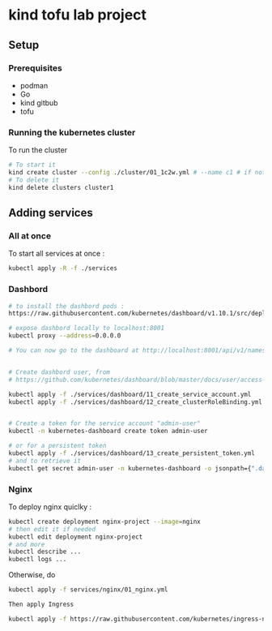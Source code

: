 # kind tofu lab project

## Setup

### Prerequisites 

- podman
- Go
- kind gitbub
- tofu

### Running the kubernetes cluster 

To run the cluster
```bash
# To start it
kind create cluster --config ./cluster/01_1c2w.yml # --name c1 # if not in config file
# To delete it
kind delete clusters cluster1
```
## Adding services

### All at once

To start all services at once :

```bash
kubectl apply -R -f ./services
```

### Dashbord

```bash
# to install the dashbord pods :
https://raw.githubusercontent.com/kubernetes/dashboard/v1.10.1/src/deploy/recommended/kubernetes-dashboard.yaml

# expose dashbord locally to localhost:8001
kubectl proxy --address=0.0.0.0

# You can now go to the dashboard at http://localhost:8001/api/v1/namespaces/kube-system/services/https:kubernetes-dashboard:/proxy/ 


# Create dashbord user, from
# https://github.com/kubernetes/dashboard/blob/master/docs/user/access-control/creating-sample-user.md

kubectl apply -f ./services/dashboard/11_create_service_account.yml
kubectl apply -f ./services/dashboard/12_create_clusterRoleBinding.yml


# Create a token for the service account "admin-user"
kubectl -n kubernetes-dashboard create token admin-user

# or for a persistent token
kubectl apply -f ./services/dashboard/13_create_persistent_token.yml
# and to retrieve it
kubectl get secret admin-user -n kubernetes-dashboard -o jsonpath={".data.token"} | base64 -d

```

### Nginx

To deploy nginx quiclky :
```bash
kubectl create deployment nginx-project --image=nginx
# then edit it if needed
kubectl edit deployment nginx-project
# and more
kubectl describe ...
kubectl logs ...
```

Otherwise, do 

```bash
kubectl apply -f services/nginx/01_nginx.yml

Then apply Ingress

kubectl apply -f https://raw.githubusercontent.com/kubernetes/ingress-nginx/main/deploy/static/provider/kind/deploy.yaml

```


